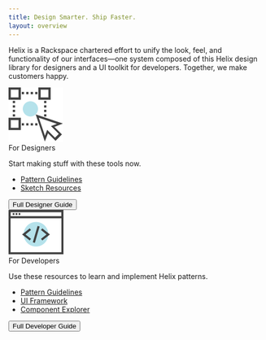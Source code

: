 ```yaml
---
title: Design Smarter. Ship Faster.
layout: overview
---
```


Helix is a Rackspace chartered effort to unify the look, feel, and
functionality of our interfaces&mdash;one system composed of this Helix design
library for designers and a UI toolkit for developers. Together, we make
customers happy.

<div class="hxRow">
  <div class="hxCol-xl-3 hxCol-lg-3 hxCol-md-3 hxCol-sm-0 hxCol-xs-0"></div>
  <div class="hxCol-xl-6 hxCol-lg-6 hxCol-md-6 hxCol-sm-12 hxCol-xs-12">
    <div class="hxRow">
      <div class="hxCol-xl-4 hxCol-lg-4 hxCol-md-4 hxCol-sm-6 hxCol-xs-6 hxOffset-md-2">
        <div class="card">
          <div class="icon"><img src="assets/images/For_Designers_Icon.svg" alt="designer UX icon"/></div>
          <span class="card-heading">For Designers</span>
          <p>Start making stuff with these tools now.</p>
          <ul>
            <li><a href="#">Pattern Guidelines</a></li>
            <li><a href="#">Sketch Resources</a></li>
          </ul>
          <div class="card-button">
            <button class="hxBtn hxBtn--primary">Full Designer Guide</button>
          </div>
        </div>
      </div>
      <div class="hxCol-xl-6 hxCol-lg-6 hxCol-md-6 hxCol-sm-6 hxCol-xs-6">
        <div class="card">
          <div class="icon"><img src="assets/images/For_Developers_Icon.svg" alt="developer code icon"/></div>
          <span class="card-heading">For Developers</span>
          <p>Use these resources to learn and implement Helix patterns.</p>
          <ul>
            <li><a href="#">Pattern Guidelines</a></li>
            <li><a href="#">UI Framework</a></li>
            <li><a href="#">Component Explorer</a></li>
          </ul>
          <div class="card-button">
            <button class="hxBtn hxBtn--primary">Full Developer Guide</button>
          </div>
        </div>
      </div>
    </div>
  </div>
  <div class="hxCol-xl-3 hxCol-lg-3 hxCol-md-3 hxCol-sm-0 hxCol-xs-0"></div>
</div>
